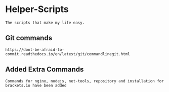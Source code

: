 # Helper-Scripts
```The scripts that make my life easy.```

## Git commands 
``` https://dont-be-afraid-to-commit.readthedocs.io/en/latest/git/commandlinegit.html ```

## Added Extra Commands
```Commands for nginx, nodejs, net-tools, repository and installation for brackets.io have been added```
